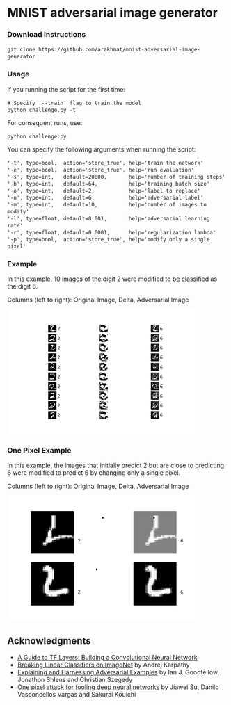 # MNIST adversarial image generator 

### Download Instructions
```
git clone https://github.com/arakhmat/mnist-adversarial-image-generator
```

### Usage
If you running the script for the first time:
```
# Specify '--train' flag to train the model
python challenge.py -t
```
For consequent runs, use:
```
python challenge.py
```
You can specify the following arguments when running the script:
```
'-t', type=bool,  action='store_true', help='train the network'
'-e', type=bool,  action='store_true', help='run evaluation'
'-s', type=int,   default=20000,       help='number of training steps'
'-b', type=int,   default=64,          help='training batch size'
'-o', type=int,   default=2,           help='label to replace'
'-n', type=int,   default=6,           help='adversarial label'
'-m', type=int,   default=10,          help='number of images to modify'
'-l', type=float, default=0.001,       help='adversarial learning rate'
'-r', type=float, default=0.0001,      help='regularization lambda'
'-p', type=bool,  action='store_true', help='modify only a single pixel'
 ```
 ### Example
 In this example, 10 images of the digit 2 were modified to be classified as the digit 6.
 
 Columns (left to right): Original Image, Delta, Adversarial Image
 
 ![alt text](https://github.com/arakhmat/mnist-adversarial-image-generator/blob/master/challenge.png)
 
 ### One Pixel Example
 In this example, the images that initially predict 2 but are close to predicting 6 were modified to predict 6 by changing only a single pixel.
 
 Columns (left to right): Original Image, Delta, Adversarial Image
 
 ![alt text](https://github.com/arakhmat/mnist-adversarial-image-generator/blob/master/bonus.png)
    
## Acknowledgments
* [A Guide to TF Layers: Building a Convolutional Neural Network](https://www.tensorflow.org/get_started/mnist/pros#deep-mnist-for-experts)
* [Breaking Linear Classifiers on ImageNet](http://karpathy.github.io/2015/03/30/breaking-convnets/) by Andrej Karpathy
* [Explaining and Harnessing Adversarial Examples](https://arxiv.org/pdf/1412.6572.pdf) by Ian J. Goodfellow, Jonathon Shlens and Christian Szegedy
* [One pixel attack for fooling deep neural networks](https://arxiv.org/pdf/1710.08864.pdf) by Jiawei Su, Danilo Vasconcellos Vargas and Sakurai Kouichi

